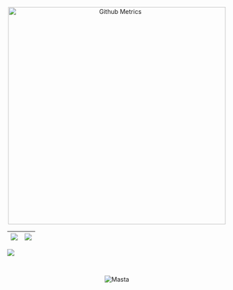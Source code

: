 <p align="center"> <img width="500" src="https://metrics.lecoq.io/mastagoon" alt="Github Metrics"> </p>

|![](https://github-readme-stats.vercel.app/api?username=mastagoon&&show_icons=true&title_color=ffffff&icon_color=bb2acf&text_color=daf7dc&bg_color=151515)|![](https://github-readme-stats.vercel.app/api/top-langs/?username=blueedgetechno&layout=compact&theme=tokyonight&langs_count=10)|
|-|-|


![](https://activity-graph.herokuapp.com/graph?username=mastagoon&theme=redical)

<br>
<p align="center"><p align="center"> <img src="https://komarev.com/ghpvc/?username=mastagoon" alt="Masta"/> </p>  </p>
<br>
